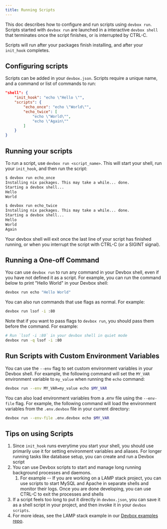 ```yaml
---
title: Running Scripts
---
```


This doc describes how to configure and run scripts using `devbox run`. Scripts started with `devbox run` are launched in a interactive `devbox shell` that terminates once the script finishes, or is interrupted by CTRL-C.

Scripts will run after your packages finish installing, and after your `init_hook` completes.

## Configuring scripts

Scripts can be added in your `devbox.json`. Scripts require a unique name, and a command or list of commands to run:

```json
"shell": {
    "init_hook": "echo \"Hello \"",
    "scripts": {
        "echo_once": "echo \"World\"",
        "echo_twice": [
            "echo \"World\"",
            "echo \"Again\""
        ]
    }
}
```

## Running your scripts

To run a script, use `devbox run <script_name>`. This will start your shell, run your `init_hook`, and then run the script:

```bash
$ devbox run echo_once
Installing nix packages. This may take a while... done.
Starting a devbox shell...
Hello
World

$ devbox run echo_twice
Installing nix packages. This may take a while... done.
Starting a devbox shell...
Hello
World
Again
```

Your devbox shell will exit once the last line of your script has finished running, or when you interrupt the script with CTRL-C (or a SIGINT signal).

## Running a One-off Command

You can use `devbox run` to run any command in your Devbox shell, even if you have not defined it as a script. For example, you can run the command below to print "Hello World" in your Devbox shell:

```bash
devbox run echo "Hello World"
```

You can also run commands that use flags as normal. For example:

```bash
devbox run lsof -i :80
```

Note that if you want to pass flags to `devbox run`, you should pass them before the command. For example:

```bash
# Run `lsof -i :80` in your devbox shell in quiet mode
devbox run -q lsof -i :80
```

## Run Scripts with Custom Environment Variables

You can use the `--env` flag to set custom environment variables in your Devbox shell. For example, the following command will set the `MY_VAR` environment variable to `my_value` when running the `echo` command:

```bash
devbox run --env MY_VAR=my_value echo $MY_VAR
```

You can also load environment variables from a .env file using the `--env-file` flag. For example, the following command will load the environment variables from the `.env.devbox` file in your current directory:

```bash
devbox run --env-file .env.devbox echo $MY_VAR
```

## Tips on using Scripts

1. Since `init_hook` runs everytime you start your shell, you should use primarily use it for setting environment variables and aliases. For longer running tasks like database setup, you can create and run a Devbox script
2. You can use Devbox scripts to start and manage long running background processes and daemons.
   1. For example -- If you are working on a LAMP stack project, you can use scripts to start MySQL and Apache in separate shells and monitor their logs. Once you are done developing, you can use CTRL-C to exit the processes and shells
3. If a script feels too long to put it directly in `devbox.json`, you can save it as a shell script in your project, and then invoke it in your `devbox scripts`.
4. For more ideas, see the LAMP stack example in our [Devbox examples repo](https://github.com/jetpack-io/devbox/tree/main/examples/stacks/lapp-stack).